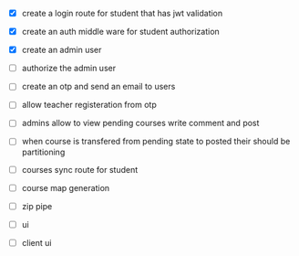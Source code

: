 - [x] create a login route for student that has jwt validation
- [x] create an auth middle ware for student authorization
- [x] create an admin user
- [ ] authorize the admin user
- [ ] create an otp and send an email to users 
- [ ] allow teacher registeration from otp
- [ ] admins allow to view pending courses write comment and post
- [ ] when course is transfered from pending state to posted their should be partitioning
- [ ] courses sync route for student
- [ ] course map generation
- [ ] zip pipe
- [ ] ui
- [ ] client ui 

